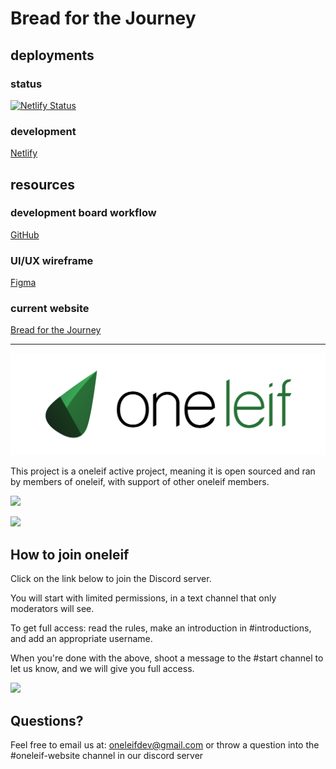 # Bread for the Journey

## deployments

### status

[![Netlify Status](https://api.netlify.com/api/v1/badges/25f2b066-f9b3-47d0-bc21-529c2f416140/deploy-status)](https://app.netlify.com/sites/oneleif-bfj/deploys)

### development

[Netlify](https://oneleif-bfj.netlify.app/)

## resources

### development board workflow

[GitHub](https://github.com/oneleif/bfjWebsite-React/projects/1)

### UI/UX wireframe

[Figma](https://www.figma.com/file/Ncw8H1fuuFa2vSCrczDPEX/BFTJ?node-id=0%3A1)

### current website

[Bread for the Journey](https://breadforthejourneyomaha.org/)

---

![](https://github.com/oneleif/olDocs/blob/master/assets/images/oneleif_logos/full_logo/oneleif_transparent.png?raw=true)

This project is a oneleif active project, meaning it is open sourced and ran by members of oneleif, with support of other oneleif members.

[![](https://img.shields.io/badge/oneleif-Twitter-blue.svg)](https://twitter.com/oneleifdev)

[![](https://img.shields.io/badge/oneleif-YouTube-red.svg)](https://www.youtube.com/channel/UC3HN0jID38K0Vb_WChvgQmA)

## How to join oneleif

Click on the link below to join the Discord server.

You will start with limited permissions, in a text channel that only moderators will see.

To get full access: read the rules, make an introduction in #introductions, and add an appropriate username.

When you're done with the above, shoot a message to the #start channel to let us know, and we will give you full access.

[![](https://img.shields.io/badge/oneleif-Discord-7284be.svg)](https://discord.gg/tv9UdJK)

## Questions?

Feel free to email us at: oneleifdev@gmail.com or throw a question into the #oneleif-website channel in our discord server
